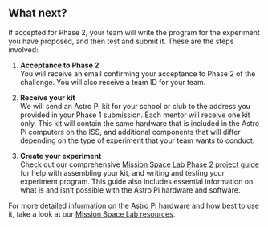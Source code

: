 ## What next?

If accepted for Phase 2, your team will write the program for the experiment you have proposed, and then test and submit it. These are the steps involved:

1. **Acceptance to Phase 2** <br>
You will receive an email confirming your acceptance to Phase 2 of the challenge. You will also receive a team ID for your team.

2. **Receive your kit** <br>
We will send an Astro Pi kit for your school or club to the address you provided in your Phase 1 submission. Each mentor will receive one kit only. This kit will contain the same hardware that is included in the Astro Pi computers on the ISS, and additional components that will differ depending on the type of experiment that your team wants to conduct.

3. **Create your experiment** <br>
Check out our comprehensive [Mission Space Lab Phase 2 project guide](https://rpf.io/ap-msl-guide) for help with assembling your kit, and writing and testing your experiment program. This guide also includes essential information on what is and isn’t possible with the Astro Pi hardware and software.

For more detailed information on the Astro Pi hardware and how best to use it, take a look at our [Mission Space Lab resources](https://astro-pi.org/mission-space-lab/resources).

